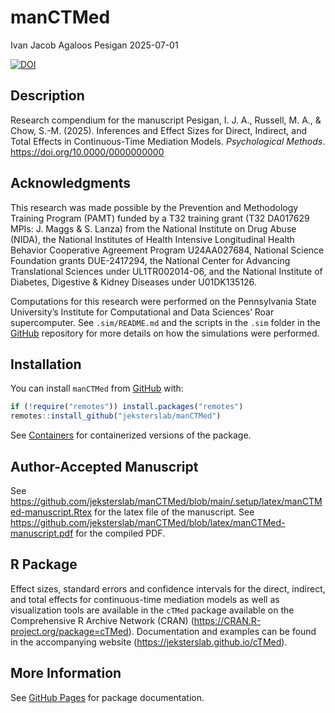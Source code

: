 manCTMed
================
Ivan Jacob Agaloos Pesigan
2025-07-01

<!-- README.md is generated from .setup/readme/README.Rmd. Please edit that file -->

<!-- badges: start -->

[![DOI](https://zenodo.org/badge/DOI/10.0000/0000000000.svg)](https://doi.org/10.0000/0000000000)
<!-- badges: end -->

## Description

Research compendium for the manuscript Pesigan, I. J. A., Russell, M.
A., & Chow, S.-M. (2025). Inferences and Effect Sizes for Direct,
Indirect, and Total Effects in Continuous-Time Mediation Models.
*Psychological Methods*. <https://doi.org/10.0000/0000000000>

## Acknowledgments

This research was made possible by the Prevention and Methodology
Training Program (PAMT) funded by a T32 training grant (T32 DA017629
MPIs: J. Maggs & S. Lanza) from the National Institute on Drug Abuse
(NIDA), the National Institutes of Health Intensive Longitudinal Health
Behavior Cooperative Agreement Program U24AA027684, National Science
Foundation grants DUE-2417294, the National Center for Advancing
Translational Sciences under UL1TR002014-06, and the National Institute
of Diabetes, Digestive & Kidney Diseases under U01DK135126.

Computations for this research were performed on the Pennsylvania State
University’s Institute for Computational and Data Sciences’ Roar
supercomputer. See `.sim/README.md` and the scripts in the `.sim` folder
in the [GitHub](https://github.com/jeksterslab/manCTMed) repository for
more details on how the simulations were performed.

## Installation

You can install `manCTMed` from
[GitHub](https://github.com/jeksterslab/manCTMed) with:

``` r
if (!require("remotes")) install.packages("remotes")
remotes::install_github("jeksterslab/manCTMed")
```

See
[Containers](https://jeksterslab.github.io/manCTMed/articles/containers.html)
for containerized versions of the package.

## Author-Accepted Manuscript

See
<https://github.com/jeksterslab/manCTMed/blob/main/.setup/latex/manCTMed-manuscript.Rtex>
for the latex file of the manuscript. See
<https://github.com/jeksterslab/manCTMed/blob/latex/manCTMed-manuscript.pdf>
for the compiled PDF.

## R Package

Effect sizes, standard errors and confidence intervals for the direct,
indirect, and total effects for continuous-time mediation models as well
as visualization tools are available in the `cTMed` package available on
the Comprehensive R Archive Network (CRAN)
(<https://CRAN.R-project.org/package=cTMed>). Documentation and examples
can be found in the accompanying website
(<https://jeksterslab.github.io/cTMed>).

## More Information

See [GitHub Pages](https://jeksterslab.github.io/manCTMed/index.html)
for package documentation.
